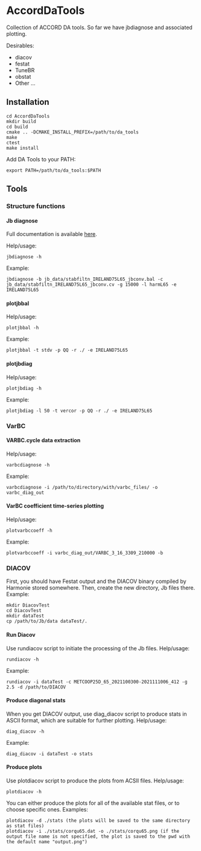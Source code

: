 # AccordDaTools
Collection of ACCORD DA tools. So far we have jbdiagnose and associated plotting. 

Desirables:
- diacov
- festat
- TuneBR
- obstat
- Other ...

## Installation
```
cd AccordDaTools
mkdir build
cd build
cmake .. -DCMAKE_INSTALL_PREFIX=/path/to/da_tools 
make 
ctest
make install
```
Add DA Tools to your PATH:
```
export PATH=/path/to/da_tools:$PATH
```

## Tools
### Structure functions
#### Jb diagnose
Full documentation is available [here](doc/tools/jbdiagnose.md).

Help/usage:
```
jbdiagnose -h
```

Example:
```
jbdiagnose -b jb_data/stabfiltn_IRELAND75L65_jbconv.bal -c jb_data/stabfiltn_IRELAND75L65_jbconv.cv -g 15000 -l harmL65 -e IRELAND75L65
```

#### plotjbbal
Help/usage:
```
plotjbbal -h
```

Example:
```
plotjbbal -t stdv -p QQ -r ./ -e IRELAND75L65
```

#### plotjbdiag
Help/usage:
```
plotjbdiag -h
```

Example:
```
plotjbdiag -l 50 -t vercor -p QQ -r ./ -e IRELAND75L65 
```
### VarBC
#### VARBC.cycle data extraction
Help/usage:
```
varbcdiagnose -h
```

Example:
```
varbcdiagnose -i /path/to/directory/with/varbc_files/ -o varbc_diag_out
```

#### VarBC coefficient time-series plotting
Help/usage:
```
plotvarbccoeff -h
```

Example:
```
plotvarbccoeff -i varbc_diag_out/VARBC_3_16_3309_210000 -b
```

### DIACOV
First, you should have Festat output and the DIACOV binary compiled by Harmonie stored somewhere.
Then, create the new directory, Jb files there. Example:
```
mkdir DiacovTest
cd DiacovTest
mkdir dataTest
cp /path/to/Jb/data dataTest/.
```
#### Run Diacov
Use rundiacov script to initiate the processing of the Jb files.
Help/usage:
```
rundiacov -h
```

Example:
```
rundiacov -i dataTest -c METCOOP25D_65_2021100300-2021111006_412 -g 2.5 -d /path/to/DIACOV
```

#### Produce diagonal stats
When you get DIACOV output, use diag_diacov script to produce stats in ASCII format, which are suitable for further plotting.
Help/usage:
```
diag_diacov -h
```

Example:
```
diag_diacov -i dataTest -o stats
```

#### Produce plots
Use plotdiacov script to produce the plots from ACSII files.
Help/usage:
```
plotdiacov -h
```

You can either produce the plots for all of the available stat files, or to choose specific ones. Examples:
```
plotdiacov -d ./stats (the plots will be saved to the same directory as stat files)
plotdiacov -i ./stats/corqu65.dat -o ./stats/corqu65.png (if the output file name is not specified, the plot is saved to the pwd with the default name "output.png")
```
